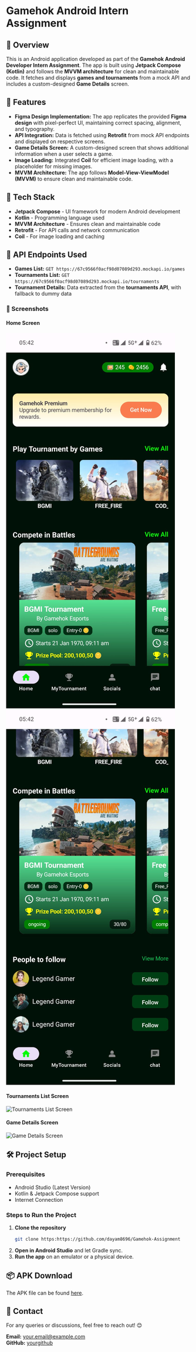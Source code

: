 # Gamehok Android Intern Assignment

## 📱 Overview

This is an Android application developed as part of the **Gamehok Android Developer Intern Assignment**. The app is built using **Jetpack Compose (Kotlin)** and follows the **MVVM architecture** for clean and maintainable code. It fetches and displays **games and tournaments** from a mock API and includes a custom-designed **Game Details** screen.

## 🎯 Features

- **Figma Design Implementation:** The app replicates the provided **Figma design** with pixel-perfect UI, maintaining correct spacing, alignment, and typography.
- **API Integration:** Data is fetched using **Retrofit** from mock API endpoints and displayed on respective screens.
- **Game Details Screen:** A custom-designed screen that shows additional information when a user selects a game.
- **Image Loading:** Integrated **Coil** for efficient image loading, with a placeholder for missing images.
- **MVVM Architecture:** The app follows **Model-View-ViewModel (MVVM)** to ensure clean and maintainable code.

## 🚀 Tech Stack

- **Jetpack Compose** - UI framework for modern Android development
- **Kotlin** - Programming language used
- **MVVM Architecture** - Ensures clean and maintainable code
- **Retrofit** - For API calls and network communication
- **Coil** - For image loading and caching

## 🔗 API Endpoints Used

- **Games List:** `GET https://67c9566f0acf98d07089d293.mockapi.io/games`
- **Tournaments List:** `GET https://67c9566f0acf98d07089d293.mockapi.io/tournaments`
- **Tournament Details:** Data extracted from the **tournaments API**, with fallback to dummy data

### 📸 Screenshots

#### Home Screen
![Home Screen](ScreenShots/homeScreen1.jpg)
![Home Screen](ScreenShots/homeScreen2.jpg)

#### Tournaments List Screen
![Tournaments List Screen](screenshots/tournaments_list.png)


#### Game Details Screen
![Game Details Screen](screenshots/game_details.png)


## 🛠️ Project Setup

### Prerequisites

- Android Studio (Latest Version)
- Kotlin & Jetpack Compose support
- Internet Connection

### Steps to Run the Project

1. **Clone the repository**
   ```bash
   git clone https:https://github.com/dayam8696/Gamehok-Assignment
   ```
2. **Open in Android Studio** and let Gradle sync.
3. **Run the app** on an emulator or a physical device.

## 📦 APK Download

The APK file can be found [here](https://drive.google.com/file/d/15EBgqBkb9gEfGbSaMsH6qeF0LKGKOkO3/view?usp=sharing).

## 📩 Contact

For any queries or discussions, feel free to reach out! 😊

**Email:** [your.email@example.com](mailto\:your.email@example.com)\
**GitHub:** [yourgithub](https://github.com/yourusername)

 

